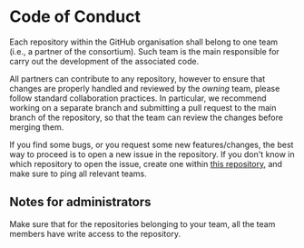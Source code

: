 # Code of Conduct

Each repository within the GitHub organisation shall belong to one team (i.e., a partner of the consortium).
Such team is the main responsible for carry out the development of the associated code.

All partners can contribute to any repository, however to ensure that changes are properly handled and reviewed by the *owning* team, please follow standard collaboration practices.
In particular, we recommend working on a separate branch and submitting a pull request to the main branch of the repository, so that the team can review the changes before merging them.

If you find some bugs, or you request some new features/changes, the best way to proceed is to open a new issue in the repository. 
If you don't know in which repository to open the issue, create one within [this repository](https://github.com/magician-project/), and make sure to ping all relevant teams.



## Notes for administrators

Make sure that for the repositories belonging to your team, all the team members have write access to the repository.
